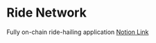 # Ride Network
Fully on-chain ride-hailing application
[Notion Link](https://www.notion.so/metacamp-community/Ride-Hailing-Network-Architecture-43d23399f0c84cc393f4126229819d6c)
